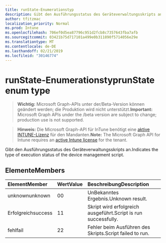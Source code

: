 ```yaml
---
title: runState-Enumerationstyp
description: Gibt den Ausführungsstatus des Geräteverwaltungsskripts an.
author: tfitzmac
localization_priority: Normal
ms.prod: Intune
ms.openlocfilehash: 706ef0d5ea87796c951d2fcb8c7357643fba7afb
ms.sourcegitcommit: 03421b75d717101a499e0b311890f5714056e29e
ms.translationtype: MT
ms.contentlocale: de-DE
ms.lasthandoff: 02/21/2019
ms.locfileid: "30146774"
---
```

# <a name="runstate-enum-type"></a><span data-ttu-id="210ce-103">runState-Enumerationstyp</span><span class="sxs-lookup"><span data-stu-id="210ce-103">runState enum type</span></span>

> <span data-ttu-id="210ce-104">**Wichtig:** Microsoft Graph-APIs unter der/Beta-Version können geändert werden; die Produktion wird nicht unterstützt.</span><span class="sxs-lookup"><span data-stu-id="210ce-104">**Important:** Microsoft Graph APIs under the /beta version are subject to change; production use is not supported.</span></span>

> <span data-ttu-id="210ce-105">**Hinweis:** Die Microsoft Graph-API für InTune benötigt eine [aktive INTUNE-Lizenz](https://go.microsoft.com/fwlink/?linkid=839381) für den Mandanten.</span><span class="sxs-lookup"><span data-stu-id="210ce-105">**Note:** The Microsoft Graph API for Intune requires an [active Intune license](https://go.microsoft.com/fwlink/?linkid=839381) for the tenant.</span></span>

<span data-ttu-id="210ce-106">Gibt den Ausführungsstatus des Geräteverwaltungsskripts an.</span><span class="sxs-lookup"><span data-stu-id="210ce-106">Indicates the type of execution status of the device management script.</span></span>

## <a name="members"></a><span data-ttu-id="210ce-107">Elemente</span><span class="sxs-lookup"><span data-stu-id="210ce-107">Members</span></span>
|<span data-ttu-id="210ce-108">Element</span><span class="sxs-lookup"><span data-stu-id="210ce-108">Member</span></span>|<span data-ttu-id="210ce-109">Wert</span><span class="sxs-lookup"><span data-stu-id="210ce-109">Value</span></span>|<span data-ttu-id="210ce-110">Beschreibung</span><span class="sxs-lookup"><span data-stu-id="210ce-110">Description</span></span>|
|:---|:---|:---|
|<span data-ttu-id="210ce-111">unknown</span><span class="sxs-lookup"><span data-stu-id="210ce-111">unknown</span></span>|<span data-ttu-id="210ce-112">0</span><span class="sxs-lookup"><span data-stu-id="210ce-112">0</span></span>|<span data-ttu-id="210ce-113">UnBekanntes Ergebnis.</span><span class="sxs-lookup"><span data-stu-id="210ce-113">Unknown result.</span></span>|
|<span data-ttu-id="210ce-114">Erfolgreich</span><span class="sxs-lookup"><span data-stu-id="210ce-114">success</span></span>|<span data-ttu-id="210ce-115">1</span><span class="sxs-lookup"><span data-stu-id="210ce-115">1</span></span>|<span data-ttu-id="210ce-116">Skript wird erfolgreich ausgeführt.</span><span class="sxs-lookup"><span data-stu-id="210ce-116">Script is run successfully.</span></span>|
|<span data-ttu-id="210ce-117">fehl</span><span class="sxs-lookup"><span data-stu-id="210ce-117">fail</span></span>|<span data-ttu-id="210ce-118">2</span><span class="sxs-lookup"><span data-stu-id="210ce-118">2</span></span>|<span data-ttu-id="210ce-119">Fehler beim Ausführen des Skripts.</span><span class="sxs-lookup"><span data-stu-id="210ce-119">Script failed to run.</span></span>|




